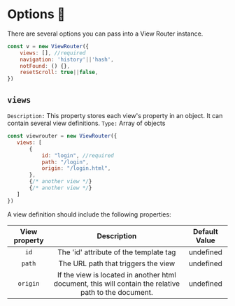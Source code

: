 # Options 🔧
There are several options you can pass into a View Router instance. 
```js
const v = new ViewRouter({
    views: [], //required
    navigation: 'history'||'hash',
    notFound: () {},
    resetScroll: true||false,
})
```

## ```views``` <Badge type="tip" text="required" vertical="top" />
 ```Description:``` This property stores each view's property in an object. It can contain several view definitions.
 ```Type:``` Array of objects<br>
 
 ```javascript
 const viewrouter = new ViewRouter({
	views: [
		{
			id: "login", //required
			path: "/login",
			origin: "/login.html",
		},
		{/* another view */}
		{/* another view */}
	]
})
 ```
 A view definition should include the following properties:
 
 | View property | Description | Default Value |
| :---------------: | :---------------: | :---------------: |
| ```id``` | The 'id' attribute of the template tag <Badge type="tip" text="required" vertical="top" />| undefined |
| ```path``` | The URL path that triggers the view | undefined |
| ```origin``` | If the view is located in another html document, this will contain the relative path to the document. | undefined |